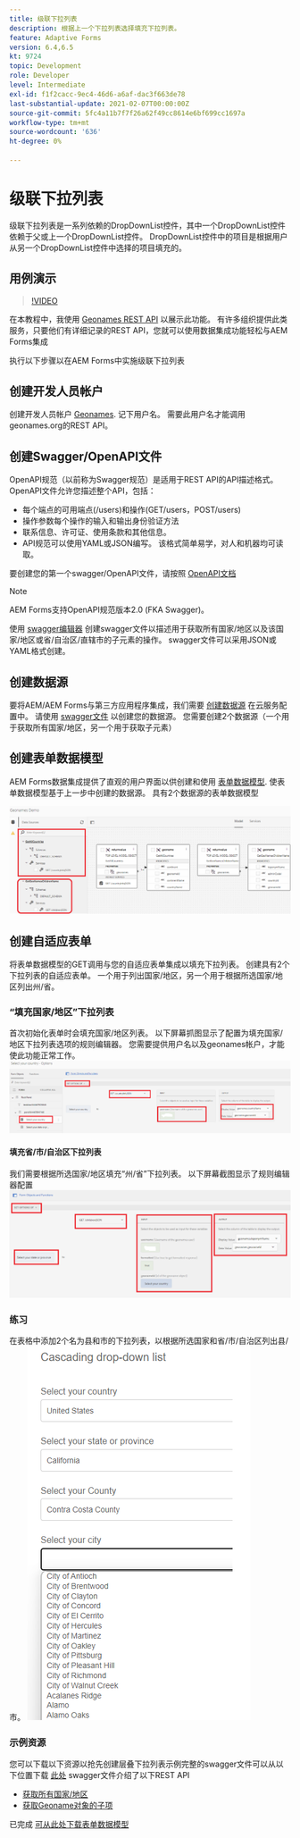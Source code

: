 ```yaml
---
title: 级联下拉列表
description: 根据上一个下拉列表选择填充下拉列表。
feature: Adaptive Forms
version: 6.4,6.5
kt: 9724
topic: Development
role: Developer
level: Intermediate
exl-id: f1f2cacc-9ec4-46d6-a6af-dac3f663de78
last-substantial-update: 2021-02-07T00:00:00Z
source-git-commit: 5fc4a11b7f7f26a62f49cc8614e6bf699cc1697a
workflow-type: tm+mt
source-wordcount: '636'
ht-degree: 0%

---
```


# 级联下拉列表

级联下拉列表是一系列依赖的DropDownList控件，其中一个DropDownList控件依赖于父或上一个DropDownList控件。 DropDownList控件中的项目是根据用户从另一个DropDownList控件中选择的项目填充的。

## 用例演示

>[!VIDEO](https://video.tv.adobe.com/v/340344?quality=12&learn=on)

在本教程中，我使用 [Geonames REST API](http://api.geonames.org/) 以展示此功能。
有许多组织提供此类服务，只要他们有详细记录的REST API，您就可以使用数据集成功能轻松与AEM Forms集成

执行以下步骤以在AEM Forms中实施级联下拉列表

## 创建开发人员帐户

创建开发人员帐户 [Geonames](https://www.geonames.org/login). 记下用户名。 需要此用户名才能调用geonames.org的REST API。

## 创建Swagger/OpenAPI文件

OpenAPI规范（以前称为Swagger规范）是适用于REST API的API描述格式。 OpenAPI文件允许您描述整个API，包括：

* 每个端点的可用端点(/users)和操作(GET/users，POST/users)
* 操作参数每个操作的输入和输出身份验证方法
* 联系信息、许可证、使用条款和其他信息。
* API规范可以使用YAML或JSON编写。 该格式简单易学，对人和机器均可读取。

要创建您的第一个swagger/OpenAPI文件，请按照 [OpenAPI文档](https://swagger.io/docs/specification/2-0/basic-structure/)

>[!NOTE]
> AEM Forms支持OpenAPI规范版本2.0 (FKA Swagger)。

使用 [swagger编辑器](https://editor.swagger.io/) 创建swagger文件以描述用于获取所有国家/地区以及该国家/地区或省/自治区/直辖市的子元素的操作。 swagger文件可以采用JSON或YAML格式创建。

## 创建数据源

要将AEM/AEM Forms与第三方应用程序集成，我们需要 [创建数据源](https://experienceleague.adobe.com/docs/experience-manager-learn/forms/ic-web-channel-tutorial/parttwo.html) 在云服务配置中。 请使用 [swagger文件](assets/geonames-swagger-files.zip) 以创建您的数据源。
您需要创建2个数据源（一个用于获取所有国家/地区，另一个用于获取子元素）


## 创建表单数据模型

AEM Forms数据集成提供了直观的用户界面以供创建和使用 [表单数据模型](https://experienceleague.adobe.com/docs/experience-manager-65/forms/form-data-model/create-form-data-models.html). 使表单数据模型基于上一步中创建的数据源。 具有2个数据源的表单数据模型

![fdm](assets/geonames-fdm.png)


## 创建自适应表单

将表单数据模型的GET调用与您的自适应表单集成以填充下拉列表。
创建具有2个下拉列表的自适应表单。 一个用于列出国家/地区，另一个用于根据所选国家/地区列出州/省。

### “填充国家/地区”下拉列表

首次初始化表单时会填充国家/地区列表。 以下屏幕抓图显示了配置为填充国家/地区下拉列表选项的规则编辑器。 您需要提供用户名以及geonames帐户，才能使此功能正常工作。
![get-countries](assets/get-countries-rule-editor.png)

#### 填充省/市/自治区下拉列表

我们需要根据所选国家/地区填充“州/省”下拉列表。 以下屏幕截图显示了规则编辑器配置
![state-providle-options](assets/state-province-options.png)

### 练习

在表格中添加2个名为县和市的下拉列表，以根据所选国家和省/市/自治区列出县/市。
![练习](assets/cascading-drop-down-exercise.png)


### 示例资源

您可以下载以下资源以抢先创建层叠下拉列表示例完整的swagger文件可以从以下位置下载 [此处](assets/geonames-swagger-files.zip)
swagger文件介绍了以下REST API
* [获取所有国家/地区](http://api.geonames.org/countryInfoJSON?username=yourusername)
* [获取Geoname对象的子项](http://api.geonames.org/children?formatted=true&amp;geonameId=6252001&amp;username=yourusername)

已完成 [可从此处下载表单数据模型](assets/geonames-api-form-data-model.zip)

